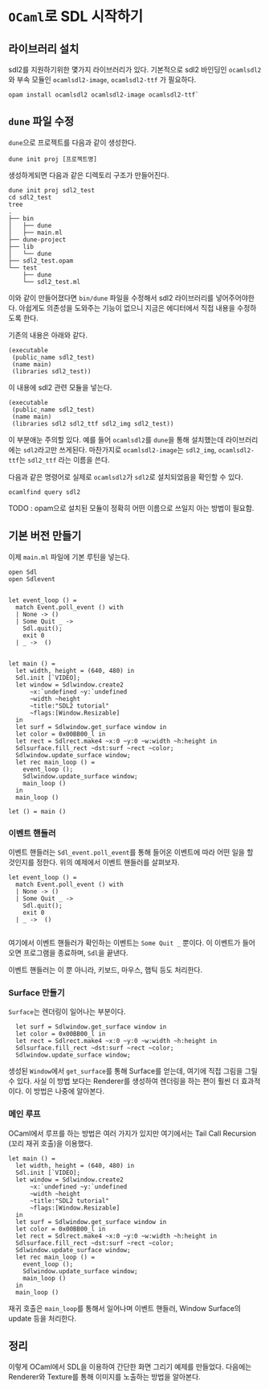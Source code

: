 # `OCaml`로 SDL 시작하기

## 라이브러리 설치

sdl2를 지원하기위한 몇가지 라이브러리가 있다. 기본적으로 sdl2 바인딩인
`ocamlsdl2`와 부속 모듈인 `ocamlsdl2-image`, `ocamlsdl2-ttf` 가
필요하다. 

```
opam install ocamlsdl2 ocamlsdl2-image ocamlsdl2-ttf`
```

## `dune` 파일 수정

`dune`으로 프로젝트를 다음과 같이 생성한다.

```
dune init proj [프로젝트명]
```

생성하게되면 다음과 같은 디렉토리 구조가 만들어진다.

```
dune init proj sdl2_test
cd sdl2_test
tree
.
├── bin
│   ├── dune
│   ├── main.ml
├── dune-project
├── lib
│   └── dune
├── sdl2_test.opam
└── test
    ├── dune
    └── sdl2_test.ml
```

이와 같이 만들어졌다면 `bin/dune` 파일을 수정해서 sdl2 라이브러리를
넣어주어야한다. 아쉽게도 의존성을 도와주는 기능이 없으니 지금은
에디터에서 직접 내용을 수정하도록 한다.

기존의 내용은 아래와 같다.

```
(executable
 (public_name sdl2_test)
 (name main)
 (libraries sdl2_test))

```

이 내용에 sdl2 관련 모듈을 넣는다.

```
(executable
 (public_name sdl2_test)
 (name main)
 (libraries sdl2 sdl2_ttf sdl2_img sdl2_test))

```

이 부분애눈 주의할 있다. 예를 들어 `ocamlsdl2`를 `dune`을 통해
설치했는데 라이브러리에는 `sdl2`라고만 쓰게된다. 마찬가지로
`ocamlsdl2-image`는 `sdl2_img`, `ocamlsdl2-ttf`는 `sdl2_ttf` 라는
이름을 쓴다.

다음과 같은 명령어로 실제로 `ocamlsdl2`가 `sdl2`로 설치되었음을 확인할 수 있다.

```
ocamlfind query sdl2
```

TODO : opam으로 설치된 모듈이 정확히 어떤 이름으로 쓰일지 아는 방법이 필요함.


## 기본 버전 만들기

이제 `main.ml` 파일에 기본 루틴을 넣는다.

```
open Sdl
open Sdlevent


let event_loop () =
  match Event.poll_event () with
  | None -> ()
  | Some Quit _ ->
    Sdl.quit();
    exit 0
  | _ ->  ()
      

let main () =
  let width, height = (640, 480) in
  Sdl.init [`VIDEO];
  let window = Sdlwindow.create2
      ~x:`undefined ~y:`undefined
      ~width ~height
      ~title:"SDL2 tutorial"
      ~flags:[Window.Resizable]
  in
  let surf = Sdlwindow.get_surface window in
  let color = 0x00BB00_l in
  let rect = Sdlrect.make4 ~x:0 ~y:0 ~w:width ~h:height in
  Sdlsurface.fill_rect ~dst:surf ~rect ~color;
  Sdlwindow.update_surface window;
  let rec main_loop () =
    event_loop ();
    Sdlwindow.update_surface window;
    main_loop ()
  in
  main_loop ()

let () = main ()

```

### 이벤트 핸들러

이벤트 핸들러는 `Sdl_event.poll_event`를 통해 들어온 이벤트에 따라
어떤 일을 할 것인지를 정한다. 위의 예제에서 이벤트 핸들러를 살펴보자.

```
let event_loop () =
  match Event.poll_event () with
  | None -> ()
  | Some Quit _ ->
    Sdl.quit();
    exit 0
  | _ ->  ()
      
```

여기에서 이벤트 핸들러가 확인하는 이벤트는 `Some Quit _` 뿐이다. 이
이벤트가 들어오면 프로그램을 종료하며, `Sdl`을 끝낸다.

이벤트 핸들러는 이 뿐 아니라, 키보드, 마우스, 햅틱 등도 처리한다.

### Surface 만들기

`Surface`는 렌더링이 일어나는 부분이다. 

```
  let surf = Sdlwindow.get_surface window in
  let color = 0x00BB00_l in
  let rect = Sdlrect.make4 ~x:0 ~y:0 ~w:width ~h:height in
  Sdlsurface.fill_rect ~dst:surf ~rect ~color;
  Sdlwindow.update_surface window;
```

생성된 `Window`에서 `get_surface`를 통해 Surface를 얻는데, 여기에 직접
그림을 그릴 수 있다. 사실 이 방법 보다는 Renderer를 생성하여 렌더링을
하는 편이 훨씬 더 효과적이다. 이 방법은 나중에 알아본다.

### 메인 루프

OCaml에서 루프를 하는 방법은 여러 가지가 있지만 여기에서는 Tail Call
Recursion (꼬리 재귀 호출)을 이용했다.

```
let main () =
  let width, height = (640, 480) in
  Sdl.init [`VIDEO];
  let window = Sdlwindow.create2
      ~x:`undefined ~y:`undefined
      ~width ~height
      ~title:"SDL2 tutorial"
      ~flags:[Window.Resizable]
  in
  let surf = Sdlwindow.get_surface window in
  let color = 0x00BB00_l in
  let rect = Sdlrect.make4 ~x:0 ~y:0 ~w:width ~h:height in
  Sdlsurface.fill_rect ~dst:surf ~rect ~color;
  Sdlwindow.update_surface window;
  let rec main_loop () =
    event_loop ();
    Sdlwindow.update_surface window;
    main_loop ()
  in
  main_loop ()
```

재귀 호출은 `main_loop`를 통해서 일어나며 이벤트 핸들러, Window
Surface의 update 등을 처리한다. 

## 정리

이렇게 OCaml에서 SDL을 이용하여 간단한 화면 그리기 예제를 만들었다. 다음에는 Renderer와 Texture를 통해 이미지를 노출하는 방법을 알아본다.
